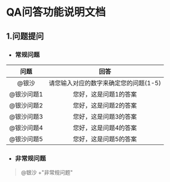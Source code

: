 # QA问答功能说明文档

## 1.问题提问

- ### 常规问题

|    问题    |                   回答                    |
|:--------:|:---------------------------------------:|
|   @银沙    |          请您输入对应的数字来确定您的问题(1-5)          |
|  @银沙问题1  |               您好，这是问题1的答案               |
|  @银沙问题2  |               您好，这是问题2的答案               |
|  @银沙问题3  |               您好，这是问题3的答案               |
|  @银沙问题4  |               您好，这是问题4的答案               |
|  @银沙问题5  |               您好，这是问题5的答案               |

- ### 非常规问题
> @银沙  +"非常规问题"




